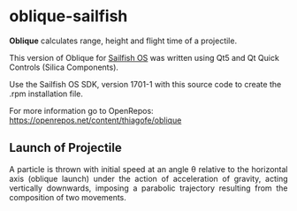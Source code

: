 # oblique-sailfish

<b>Oblique</b> calculates range, height and flight time of a projectile.

This version of Oblique for [Sailfish OS](https://sailfishos.org/) was written using Qt5 and Qt Quick Controls (Silica Components).

Use the Sailfish OS SDK, version 1701-1 with this source code to create the .rpm installation file.

For more information go to OpenRepos: <a href="https://openrepos.net/content/thiagofe/oblique">https://openrepos.net/content/thiagofe/oblique</a>

## Launch of Projectile

<p style='text-align: justify;'> A particle is thrown with initial speed at an angle θ relative to the horizontal axis (oblique launch) under the action of acceleration of gravity, acting vertically downwards, imposing a parabolic trajectory resulting from the composition of two movements. </p>
